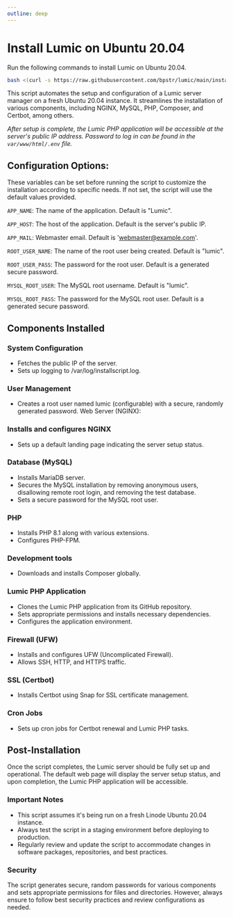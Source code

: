 ```yaml
---
outline: deep
---
```


# Install Lumic on Ubuntu 20.04

Run the following commands to install Lumic on Ubuntu 20.04.

```bash
bash <(curl -s https://raw.githubusercontent.com/bpstr/lumic/main/install.sh)
```

This script automates the setup and configuration of a Lumic server manager on a fresh Ubuntu 20.04 instance. It streamlines the installation of various components, including NGINX, MySQL, PHP, Composer, and Certbot, among others.

_After setup is complete, the Lumic PHP application will be accessible at the server's public IP address. Password to log in can be found in the `var/www/html/.env` file._

## Configuration Options:

These variables can be set before running the script to customize the installation according to specific needs. If not set, the script will use the default values provided.

`APP_NAME`: The name of the application. Default is "Lumic".

`APP_HOST`: The host of the application. Default is the server's public IP.

`APP_MAIL`: Webmaster email. Default is 'webmaster@example.com'.

`ROOT_USER_NAME`: The name of the root user being created. Default is "lumic".

`ROOT_USER_PASS`: The password for the root user. Default is a generated secure password.

`MYSQL_ROOT_USER`: The MySQL root username. Default is "lumic".

`MYSQL_ROOT_PASS`: The password for the MySQL root user. Default is a generated secure password.








## Components Installed

### System Configuration

- Fetches the public IP of the server.
- Sets up logging to /var/log/installscript.log.

### User Management

- Creates a root user named lumic (configurable) with a secure, randomly generated password.
Web Server (NGINX):

### Installs and configures NGINX
- Sets up a default landing page indicating the server setup status.

### Database (MySQL)

- Installs MariaDB server.
- Secures the MySQL installation by removing anonymous users, disallowing remote root login, and removing the test database.
- Sets a secure password for the MySQL root user.

### PHP

- Installs PHP 8.1 along with various extensions.
- Configures PHP-FPM.

### Development tools

- Downloads and installs Composer globally.

### Lumic PHP Application

- Clones the Lumic PHP application from its GitHub repository.
- Sets appropriate permissions and installs necessary dependencies.
- Configures the application environment.

### Firewall (UFW)

- Installs and configures UFW (Uncomplicated Firewall).
- Allows SSH, HTTP, and HTTPS traffic.

### SSL (Certbot)

- Installs Certbot using Snap for SSL certificate management.

### Cron Jobs

- Sets up cron jobs for Certbot renewal and Lumic PHP tasks.

## Post-Installation
Once the script completes, the Lumic server should be fully set up and operational. The default web page will display the server setup status, and upon completion, the Lumic PHP application will be accessible.

### Important Notes

- This script assumes it's being run on a fresh Linode Ubuntu 20.04 instance.
- Always test the script in a staging environment before deploying to production.
- Regularly review and update the script to accommodate changes in software packages, repositories, and best practices.

### Security

The script generates secure, random passwords for various components and sets appropriate permissions for files and directories. However, always ensure to follow best security practices and review configurations as needed.




